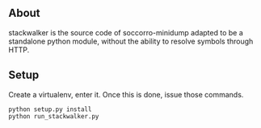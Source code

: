 ## About

stackwalker is the source code of soccorro-minidump adapted to be a standalone python module, without the ability to resolve symbols through HTTP.

## Setup

Create a virtualenv, enter it. Once this is done, issue those commands.

```
python setup.py install
python run_stackwalker.py
```

